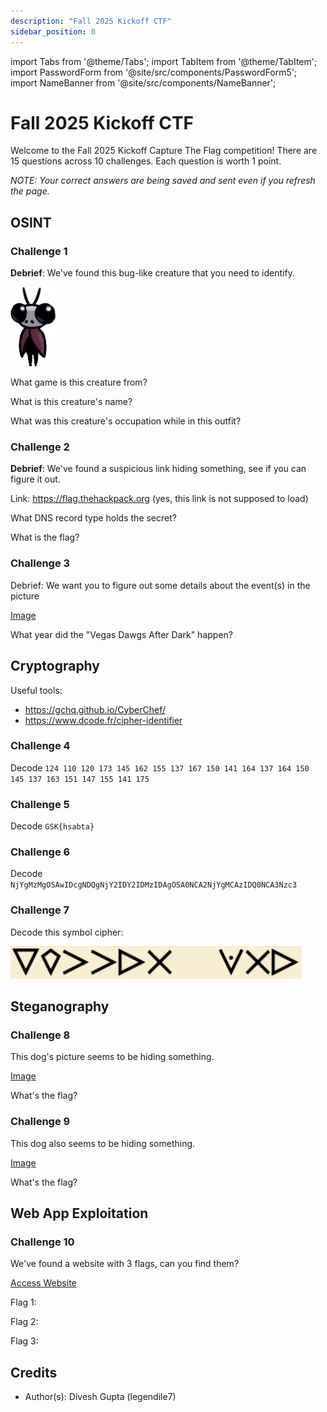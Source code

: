 ```yaml
---
description: "Fall 2025 Kickoff CTF"
sidebar_position: 0
---
```


import Tabs from '@theme/Tabs';
import TabItem from '@theme/TabItem';
import PasswordForm from '@site/src/components/PasswordForm5';
import NameBanner from '@site/src/components/NameBanner';

# Fall 2025 Kickoff CTF
Welcome to the Fall 2025 Kickoff Capture The Flag competition! There are 15 questions across 10 challenges. Each question is worth 1 point.

*NOTE: Your correct answers are being saved and sent even if you refresh the page.*
<NameBanner />

## OSINT
### Challenge 1
**Debrief**: We've found this bug-like creature that you need to identify.

![Bug](./assets/bug.webp)

What game is this creature from?

<PasswordForm
  hash="438dd7b30ba42046a96806cb3c70372e98618f4dd987d6bc53b36fb57391a64a67f7cce641950249edf8c2f75b76a7a05c972030cf0866c87ce74fbc24788b7b"
  algorithm="sha512"
  challengeName="OSINT 1"
  points={1}
/>

What is this creature's name?
<PasswordForm
  hash="4cedc5bec8f9c78124b02a1278f72a9edaaee7d57ca46bc150972c562557421c3d58f05c71a96748db8168c9e2abe3a716aff11021edaabad0a635cc1f3b5864"
  algorithm="sha512"
  challengeName="OSINT 2"
  points={1}
/>

What was this creature's occupation while in this outfit?
<PasswordForm
  hash="542e5d741c8d644852a565f0cee72c15bee834694068257553aacba2c2141306a04c44d18466ac3477e8f3a56dbcc78a731526cad0a0b6dfef224c483b7bb712"
  algorithm="sha512"
  challengeName="OSINT 3"
  points={1}
/>

### Challenge 2
**Debrief**: We've found a suspicious link hiding something, see if you can figure it out.

Link: https://flag.thehackpack.org (yes, this link is not supposed to load)

What DNS record type holds the secret?
<PasswordForm
  hash="3db77fb1d2eee01c3738380f0bfd476388f2614b3e9bd2cb934856b2adeaeb64319e132ce215a30285c1452ef14b30322b5c39d9b220902442143d8dd63dc8da"
  algorithm="sha512"
  challengeName="OSINT 4"
  points={1}
/>

What is the flag?
<PasswordForm
  hash="4e9fa155d0aed83c07a760f009eb35faab49f0bf7e1b4cc53144b8b011680c8e57cb2f07918adbde1cc45651ff764047ba9f08403968062a03be8d0b56d0b839"
  algorithm="sha512"
  challengeName="OSINT 6"
  points={1}
/>

### Challenge 3
Debrief: We want you to figure out some details about the event(s) in the picture

[Image](./assets/vegas.jpg)

What year did the "Vegas Dawgs After Dark" happen?
<PasswordForm
  hash="8f4bb23c96ed98f11274ea70279d153949d84c134b092db2245d2caaec72f9849ba9eaadc0a60e68bce898c65d4a14e1a1cc256688158ebd4836ca43b8667956"
  algorithm="sha512"
  challengeName="OSINT 5"
  points={1}
/>

## Cryptography
Useful tools: 
- https://gchq.github.io/CyberChef/
- https://www.dcode.fr/cipher-identifier
### Challenge 4
Decode `124 110 120 173 145 162 155 137 167 150 141 164 137 164 150 145 137 163 151 147 155 141 175`
<PasswordForm
  hash="2b37b205f2938e6214423d59b6a95c6cb72553ac0da5a7b800f9621ca425cb38bfcb2ed6f40df41b591b53a2d28925b12a0cb257212c540a51d9c4654f19d1c7"
  algorithm="sha512"
  challengeName="Crypto 1"
  points={1}
/>

### Challenge 5
Decode `GSK{hsabta}`
<PasswordForm
  hash="b575211921d0c64c2f189ee5a25e70a687bd44cbc1acad3db59c90ab17c27ac6879ca8ca61c24bf86c7c0a88fd2d01b0c090f39e067b5c4f7326b9e318101988"
  algorithm="sha512"
  challengeName="Crypto 2"
  points={1}
/>

### Challenge 6
Decode `NjYgMzMgOSAwIDcgNDQgNjY2IDY2IDMzIDAgOSA0NCA2NjYgMCAzIDQ0NCA3Nzc3`
<PasswordForm
  hash="83b951fb26cd6f911cd928ed67f6877185282fd8e6e50a24d669582e700839a4c6b879cf64b49820164f09e52cfa4b0a5e212e22cb2c7abfb0cef24a404a8631"
  algorithm="sha512"
  challengeName="Crypto 3"
  points={1}
/>

### Challenge 7
Decode this symbol cipher:

![Cipher](./assets/cipher.png)
<PasswordForm
  hash="99a0bc0ad2e717f3e7b6955367322297906e48a12923e86cb15b929a462a64dc60890aa6ffcec21ab94a4cffb570946356132f8a153dd0107c7d6446fa53b574"
  algorithm="sha512"
  challengeName="Crypto 4"
  points={1}
/>

## Steganography
### Challenge 8
This dog's picture seems to be hiding something.

[Image](./assets/dog.jpg)

What's the flag?
<PasswordForm
  hash="d95263f23e492bb9e12bf039e19e7697784ba6c82007b24b6c7d016261a80fba7496fa46347625263e0ea936ea8f20bbf87c5ca639699bdb766844d18a0491fd"
  algorithm="sha512"
  challengeName="Steg 1"
  points={1}
/>

### Challenge 9

This dog also seems to be hiding something.

[Image](./assets/dawg.jpg)

What's the flag?
<PasswordForm
  hash="1d027369cb8eddcfe7c8efca8f5a031117beb9c1e130d05d79be577837572843d1c3f40d351e2977b2b3eccfb1c9ff0f8fec0d179ca58d8e824aa1b736bc49af"
  algorithm="sha512"
  challengeName="Steg 2"
  points={1}
/>

## Web App Exploitation
### Challenge 10
We've found a website with 3 flags, can you find them?

[Access Website](https://thehackpack.org/CTF/webChallenge3/)

Flag 1:
<PasswordForm
  hash="179491cc408e3477ac3488fdcac2f22fe262ee9e50f642f6f4ef7c5f6c7d2c28ccb5c328d8ac4f6b749e21adc85265d432bbd1aada3cfc8d69bc8502017ab05e"
  algorithm="sha512"
  challengeName="Web 1"
  points={1}
/>

Flag 2:
<PasswordForm
  hash="328fc236c5f74d1e93d5bbf592cb6436e74086fd6bb9ce03864fe72de0e93cad3b44062dcca9ef165c613807a67e66e5d7414172770bdc2fa9dc20f991b2dbb5"
  algorithm="sha512"
  challengeName="Web 2"
  points={1}
/>

Flag 3:
<PasswordForm
  hash="65c22020746e905d95724256086b92d3fdbffa2110a5fbf8c285b7ec4d6f650195d82a9531266b78d3d3ea3edbc69cdd9041652ae5e3e117f97cb761d218c531"
  algorithm="sha512"
  challengeName="Web 3"
  points={1}
/>


## Credits

- Author(s): Divesh Gupta (legendile7)
